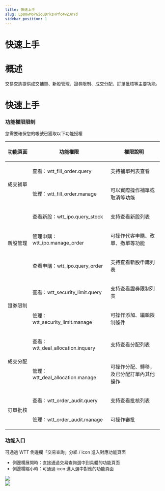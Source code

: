 ```yaml
---
title: 快速上手
slug: Lp80wMoPGiouDrkzHPfc4wZJnYd
sidebar_position: 1
---
```



# 快速上手

# 概述

交易查詢提供成交補單、新股管理、證券限制、成交分配、訂單批核等主要功能。

# 快速上手

### 功能權限限制

您需要確保您的帳號已獲取以下功能授權

<table header_row="1">
<colgroup>
<col width="141"/>
<col width="292"/>
<col width="317"/>
</colgroup>
<thead>
<tr><th><p>功能頁面</p></th><th><p>功能權限</p></th><th><p>權限說明</p></th></tr>
</thead>
<tbody>
<tr><td rowspan="2"><p>成交補單</p></td><td><p>查看：wtt_fill_order.query</p></td><td><p>支持補單列表查看</p></td></tr>
<tr><td><p>管理：wtt_fill_order.manage</p></td><td><p>可以實際操作補單或取消等功能</p></td></tr>
<tr><td rowspan="3"><p>新股管理</p></td><td><p>查看新股：wtt_ipo.query_stock</p></td><td><p>支持查看新股列表</p></td></tr>
<tr><td><p>管理申購：wtt_ipo.manage_order</p></td><td><p>可操作代客申購、改單、撤單等功能</p></td></tr>
<tr><td><p>查看申購：wtt_ipo.query_order</p></td><td><p>支持查看新股申購列表</p></td></tr>
<tr><td rowspan="2"><p>證券限制</p></td><td><p>查看：wtt_security_limit.query</p></td><td><p>支持查看證券限制列表</p></td></tr>
<tr><td><p>管理：wtt_security_limit.manage</p></td><td><p>可操作添加、編輯限制條件</p></td></tr>
<tr><td rowspan="2"><p>成交分配</p></td><td><p>查看：wtt_deal_allocation.inquery</p></td><td><p>支持查看分配列表</p></td></tr>
<tr><td><p>管理：wtt_deal_allocation.manage</p></td><td><p>可操作分配、轉移，及已分配訂單內其他操作</p></td></tr>
<tr><td rowspan="2"><p>訂單批核</p></td><td><p>查看：wtt_order_audit.query</p></td><td><p>支持查看批核列表</p></td></tr>
<tr><td><p>管理：wtt_order_audit.manage</p></td><td><p>可操作審批</p></td></tr>
</tbody>
</table>

### 功能入口

可通過 WTT 側邊欄「交易查詢」分組 / icon 進入對應功能頁面

- 側邊欄展開時：直接通過交易查詢選中到具體的功能頁面
- 側邊欄縮小時：可通過 icon 進入選中對應的功能頁面

<div class="flex gap-3 columns-2" column-size="2">
<div class="w-[49%]" width-ratio="49">
<img src="/assets/N1Q1bacpzoJ5qRxbRTCc6emWnpN.png" src-width="2852" src-height="1742" align="center"/>
</div>
<div class="w-[50%]" width-ratio="50">
<img src="/assets/DOzcbp3EBoYTwRxr2vecS6V7nAc.png" src-width="2862" src-height="1734" align="center"/>
</div>
</div>

